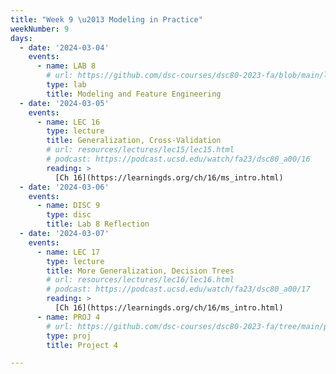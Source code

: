 ```yaml
---
title: "Week 9 \u2013 Modeling in Practice"
weekNumber: 9
days:
  - date: '2024-03-04'
    events:
      - name: LAB 8
        # url: https://github.com/dsc-courses/dsc80-2023-fa/blob/main/labs/lab08/lab.ipynb
        type: lab
        title: Modeling and Feature Engineering
  - date: '2024-03-05'
    events:
      - name: LEC 16
        type: lecture
        title: Generalization, Cross-Validation
        # url: resources/lectures/lec15/lec15.html
        # podcast: https://podcast.ucsd.edu/watch/fa23/dsc80_a00/16
        reading: >
          [Ch 16](https://learningds.org/ch/16/ms_intro.html)
  - date: '2024-03-06'
    events:
      - name: DISC 9
        type: disc
        title: Lab 8 Reflection
  - date: '2024-03-07'
    events:
      - name: LEC 17
        type: lecture
        title: More Generalization, Decision Trees
        # url: resources/lectures/lec16/lec16.html
        # podcast: https://podcast.ucsd.edu/watch/fa23/dsc80_a00/17
        reading: >
          [Ch 16](https://learningds.org/ch/16/ms_intro.html)
      - name: PROJ 4
        # url: https://github.com/dsc-courses/dsc80-2023-fa/tree/main/projects/04-language_models
        type: proj
        title: Project 4

---
```

